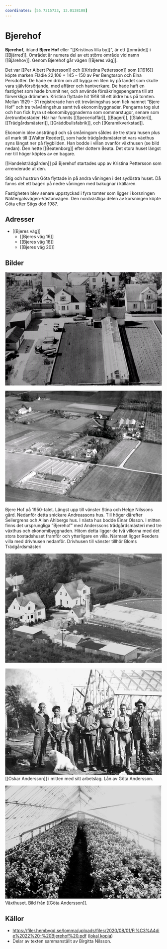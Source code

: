 ```yaml
---
coordinates: [55.7215733, 13.0138108]
---
```


# Bjerehof

**Bjerehof**, ibland **Bjere Hof** eller "[[Kristinas lilla by]]", är ett [[område]] i [[Bjärred]]. Området är numera del av ett större område vid namn [[Bjärehov]]. Genom Bjerehof går vägen [[Bjeres väg]].

Det var [[Per Albert Pettersson]] och [[Kristina Pettersson]] som [[1916]] köpte marken Flädie 22,106 + 145 – 150 av Per Bengtsson och Elna Persdotter. De hade en dröm om att bygga en liten by på landet som skulle vara självförsörjande, med affärer och hantverkare. De hade haft en fastighet som hade brunnit ner, och använde försäkringspengarna till att förverkliga drömmen. Kristina flyttade hit 1918 till ett äldre hus på tomten. Mellan 1929 - 31 registrerade hon ett trevåningshus som fick namnet ”Bjere Hof” och tre tvåvåningshus samt två ekonomibyggnader. Pengarna tog slut och hon fick hyra ut ekonomibyggnaderna som sommarstugor, senare som åretruntbostäder. Här har funnits [[Speceriaffär]], [[Bageri]], [[Slakteri]], [[Trädgårdsmästeri]], [[Gräddbullsfabrik]], och [[Keramikverkstad]].

Ekonomin blev ansträngd och så småningom såldes de tre stora husen plus all mark till [[Walter Reeder]], som hade trädgårdsmästeriet vars växthus syns längst ner på flygbilden. Han bodde i villan ovanför växthusen (se bild nedan). Den hette [[Beatenborg]] efter dottern Beata. Det stora huset längst ner till höger köptes av en bagare.

[[Handelsträdgården]] på Bjerehof startades upp av Kristina Pettersson som arrenderade ut den.

Stig och hustrun Göta flyttade in på andra våningen i det sydöstra huset. Då fanns det ett bageri på nedre våningen med bakugnar i källaren. <!-- TODO: Informationen finns dupliceras i Bjeres väg 20 -->

Fastigheten blev senare uppstyckad i fyra tomter som ligger i korsningen Näktergalsvägen-Västanvägen. Den nordvästliga delen av korsningen köpte Göta efter Stigs död 1987.

## Adresser

* [[Bjeres väg]]
  * [[Bjeres väg 16]]
  * [[Bjeres väg 18]]
  * [[Bjeres väg 20]]

## Bilder

![Flygfoto, troligen 50-talet.](images/Bjerehof_001.jpg)

![Bjerehof_002](images/Bjerehof_002.jpg)

Bjere Hof på 1950-talet. Längst upp till vänster Stina och Helge Nilssons gård. Nedanför detta snickare Andreassons hus. Till höger därefter Sellergrens och Allan Ahlbergs hus. I nästa hus bodde Einar Olsson. I mitten finns det ursprungliga ”Bjerehof” med Anderssons trädgårdsmästeri med tre växthus och ekonomibyggnaden. Hitom detta ligger de två villorna med det stora bostadshuset framför och ytterligare en villa. Närmast ligger Reeders villa med drivhusen nedanför. Drivhusen till vänster tillhör Bloms Trädgårdsmästeri

![Vykort med Flädie 22:195 och 22:194 Bjeres väg 18 och 20](images/Bjerehof_003.jpg)

![Bjerehof_004](images/Bjerehof_004.jpg)
[[Oskar Andersson]] i mitten med sitt arbetslag. Lån av Göta Andersson.

![Bjerehof_006](images/Bjerehof_006.png)
Växthuset. Bild från [[Göta Andersson]].

## Källor

* <https://filer.hembygd.se/lomma/uploads/files/2020/08/01/Fl%C3%A4die%2022%20-%20Bjerehof%20.pdf> ([lokal kopia](file://sources/Flädie_22_Bjerehof.pdf)) <!-- TODO: Fix link -->
* Delar av texten sammanställt av Birgitta Nilsson.
